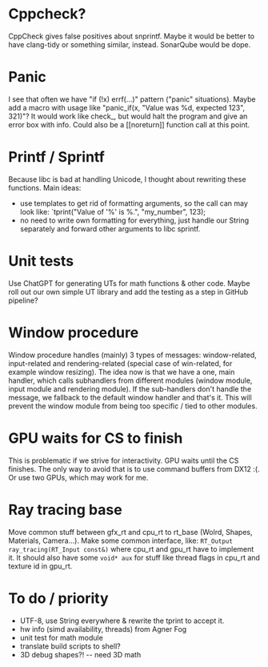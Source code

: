 # Cppcheck?
CppCheck gives false positives about snprintf. Maybe it would be better to have
clang-tidy or something similar, instead. SonarQube would be dope.

# Panic
I see that often we have "if (!x) errf(...)" pattern ("panic" situations).
Maybe add a macro with usage like "panic_if(x, "Value was %d, expected 123", 321)"?
It would work like check_, but would halt the program and give an error box with info.
Could also be a [[noreturn]] function call at this point.

# Printf / Sprintf
Because libc is bad at handling Unicode, I thought about rewriting these functions.
Main ideas:
- use templates to get rid of formatting arguments, so the call can may look like:
  `tprint("Value of '%' is %.", "my_number", 123);
- no need to write own formatting for everything, just handle our String separately
  and forward other arguments to libc sprintf.

# Unit tests
Use ChatGPT for generating UTs for math functions & other code. Maybe roll out our
own simple UT library and add the testing as a step in GitHub pipeline?

# Window procedure
Window procedure handles (mainly) 3 types of messages: window-related, input-related 
and rendering-related (special case of win-related, for example window resizing).
The idea now is that we have a one, main handler, which calls subhandlers from
different modules (window module, input module and rendering module). If the sub-handlers
don't handle the message, we fallback to the default window handler and that's it.
This will prevent the window module from being too specific / tied to other modules.

# GPU waits for CS to finish
This is problematic if we strive for interactivity. GPU waits until the CS finishes.
The only way to avoid that is to use command buffers from DX12 :(. Or use two GPUs,
which may work for me.

# Ray tracing base
Move common stuff between gfx_rt and cpu_rt to rt_base (Wolrd, Shapes, Materials, Camera...). Make some common interface, like:
`RT_Output ray_tracing(RT_Input const&)`
where cpu_rt and gpu_rt have to implement it. It should also have some
`void* aux` for stuff like thread flags in cpu_rt and texture id in gpu_rt.


# To do / priority
- UTF-8, use String everywhere & rewrite the tprint to accept it.
- hw info (simd availability, threads) from Agner Fog
- unit test for math module
- translate build scripts to shell?
- 3D debug shapes?! -- need 3D math
